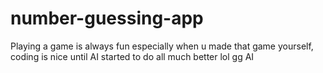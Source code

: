# number-guessing-app
Playing a game is always fun especially when u made that game yourself, coding is nice until AI started to do all much better lol gg AI
